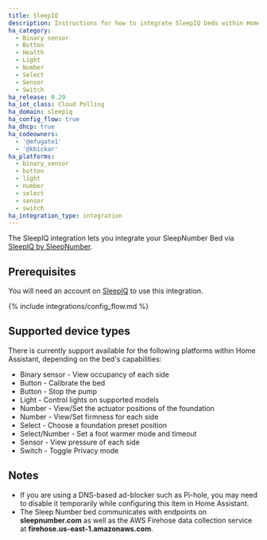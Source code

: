 ```yaml
---
title: SleepIQ
description: Instructions for how to integrate SleepIQ beds within Home Assistant.
ha_category:
  - Binary sensor
  - Button
  - Health
  - Light
  - Number
  - Select
  - Sensor
  - Switch
ha_release: 0.29
ha_iot_class: Cloud Polling
ha_domain: sleepiq
ha_config_flow: true
ha_dhcp: true
ha_codeowners:
  - '@mfugate1'
  - '@kbickar'
ha_platforms:
  - binary_sensor
  - button
  - light
  - number
  - select
  - sensor
  - switch
ha_integration_type: integration
---
```


The SleepIQ integration lets you integrate your SleepNumber Bed via [SleepIQ by SleepNumber](https://www.sleepnumber.com/pages/sleepiq-sleep-tracker).

## Prerequisites

You will need an account on [SleepIQ](https://sleepiq.sleepnumber.com/) to use this integration.

{% include integrations/config_flow.md %}

## Supported device types

There is currently support available for the following platforms within Home Assistant, depending on the bed's capabilities:

- Binary sensor - View occupancy of each side
- Button - Calibrate the bed
- Button - Stop the pump
- Light - Control lights on supported models
- Number - View/Set the actuator positions of the foundation
- Number - View/Set firmness for each side
- Select - Choose a foundation preset position
- Select/Number - Set a foot warmer mode and timeout
- Sensor - View pressure of each side
- Switch - Toggle Privacy mode

## Notes

- If you are using a DNS-based ad-blocker such as Pi-hole, you may need to disable it temporarily while configuring this item in Home Assistant.
- The Sleep Number bed communicates with endpoints on **sleepnumber.com** as well as the AWS Firehose data collection service at **firehose.us-east-1.amazonaws.com**.
